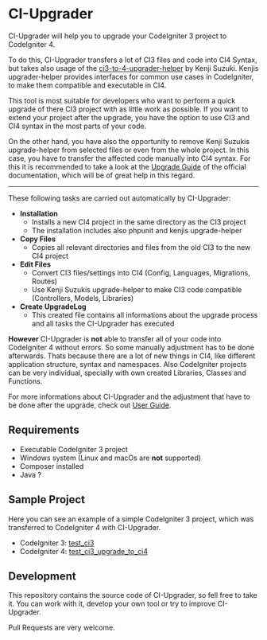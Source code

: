 # CI-Upgrader

CI-Upgrader will help you to upgrade your CodeIgniter 3 project to CodeIgniter 4.

To do this, CI-Upgrader transfers a lot of CI3 files and code into CI4 Syntax, but takes also usage 
of the [ci3-to-4-upgrader-helper](https://github.com/kenjis/ci3-to-4-upgrade-helper) 
by Kenji Suzuki. Kenjis upgrader-helper provides interfaces for common use cases in CodeIgniter, to make them 
compatible and executable in CI4.

This tool is most suitable for developers who want to perform a quick upgrade of there CI3 project 
with as little work as possible. If you want to extend your project after the upgrade, you have the option
to use CI3 and CI4 syntax in the most parts of your code. 

On the other hand, you have also the opportunity to remove Kenji Suzukis upgrade-helper from selected files or
even from the whole project. In this case, you have to transfer the affected code manually into CI4 syntax.
For this it is recommended to take a look at the [Upgrade Guide](https://codeigniter4.github.io/CodeIgniter4/installation/upgrade_4xx.html) 
of the official documentation, which will be of great help in this regard.

---

These following tasks are carried out automatically by CI-Upgrader:

- **Installation**
  - Installs a new CI4 project in the same directory as the CI3 project
  - The installation includes also phpunit and kenjis upgrade-helper
- **Copy Files**
  - Copies all relevant directories and files from the old CI3 to the new CI4 project
- **Edit Files**
  - Convert CI3 files/settings into CI4 (Config, Languages, Migrations, Routes)
  - Use Kenji Suzukis upgrade-helper to make CI3 code compatible (Controllers, Models, Libraries)
- **Create UpgradeLog**
  - This created file contains all informations about the upgrade process and all tasks the CI-Upgrader has executed


**However** CI-Upgrader is **not** able to transfer all of your code into CodeIgniter 4 without errors.
So some manually adjustment has to be done afterwards.
Thats because there are a lot of new things in CI4, like different application structure, syntax and namespaces. 
Also CodeIgniter projects can be very individual, specially with own created Libraries, Classes and Functions. 

For more informations about CI-Upgrader and the adjustment that have to be done 
after the upgrade, check out [User Guide](https://github.com/FlorianNelles/CI-Upgrader/blob/main/UserGuide.md).

## Requirements
- Executable CodeIgniter 3 project
- Windows system (Linux and macOs are **not** supported)
- Composer installed 
- Java ?

## Sample Project 
Here you can see an example of a simple CodeIgniter 3 project, which was 
transferred to CodeIgniter 4 with CI-Upgrader.

- CodeIgniter 3: [test_ci3](https://github.com/FlorianNelles/test_ci3)
- CodeIgniter 4: [test_ci3_upgrade_to_ci4](https://github.com/FlorianNelles/test_ci3_upgrade_to_ci4)

## Development
This repository contains the source code of CI-Upgrader, so fell free to take it.
You can work with it, develop your own tool or try to improve CI-Upgrader.

Pull Requests are very welcome.